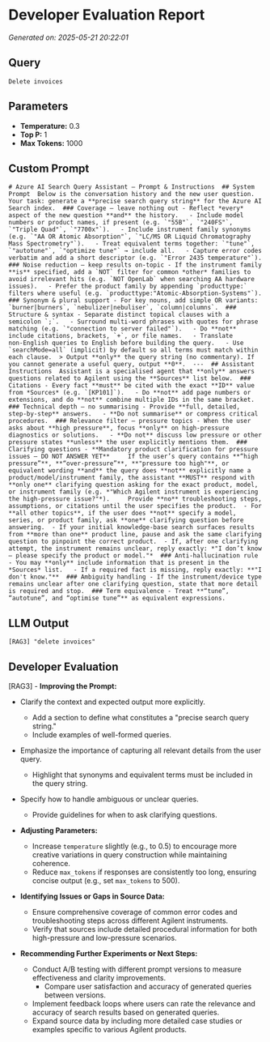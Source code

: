# Developer Evaluation Report

*Generated on: 2025-05-21 20:22:01*

## Query
```
Delete invoices
```

## Parameters
- **Temperature:** 0.3
- **Top P:** 1
- **Max Tokens:** 1000

## Custom Prompt
```
# Azure AI Search Query Assistant – Prompt & Instructions  ## System Prompt  Below is the conversation history and the new user question.   Your task: generate a **precise search query string** for the Azure AI Search index.  ### Coverage – leave nothing out - Reflect *every* aspect of the new question **and** the history.   - Include model numbers or product names, if present (e.g. `"55B"`, `"240FS"`, `"Triple Quad"`, `"7700x"`).   - Include instrument family synonyms (e.g. `"AA OR Atomic Absorption"`, `"LC/MS OR Liquid Chromatography Mass Spectrometry"`).   - Treat equivalent terms together: `"tune"`, `"autotune"`, `"optimize tune"` → include all.   - Capture error codes verbatim and add a short descriptor (e.g. `"Error 2435 temperature"`).  ### Noise reduction – keep results on‑topic - If the instrument family **is** specified, add a `NOT` filter for common *other* families to avoid irrelevant hits (e.g. `NOT OpenLab` when searching AA hardware issues).   - Prefer the product family by appending `producttype:` filters where useful (e.g. `producttype:"Atomic‑Absorption-Systems"`).  ### Synonym & plural support - For key nouns, add simple OR variants: `burner|burners`, `nebulizer|nebuliser`, `column|columns`.  ### Structure & syntax - Separate distinct topical clauses with a semicolon `;`.   - Surround multi‑word phrases with quotes for phrase matching (e.g. `"connection to server failed"`).   - Do **not** include citations, brackets, `+`, or file names.   - Translate non‑English queries to English before building the query.   - Use `searchMode=all` (implicit) by default so all terms must match within each clause.  > Output **only** the query string (no commentary). If you cannot generate a useful query, output **0**.  ---  ## Assistant Instructions  Assistant is a specialised agent that **only** answers questions related to Agilent using the **Sources** list below.  ### Citations - Every fact **must** be cited with the exact **ID** value from *Sources* (e.g. `[KP101]`).   - Do **not** add page numbers or extensions, and do **not** combine multiple IDs in the same bracket.  ### Technical depth – no summarising - Provide **full, detailed, step‑by‑step** answers.   - **Do not summarise** or compress critical procedures.  ### Relevance filter – pressure topics - When the user asks about **high pressure**, focus **only** on high‑pressure diagnostics or solutions.   - **Do not** discuss low pressure or other pressure states **unless** the user explicitly mentions them.  ### Clarifying questions - **Mandatory product clarification for pressure issues — DO NOT ANSWER YET**     If the user’s query contains **“high pressure”**, **“over‑pressure”**, **"pressure too high"**, or equivalent wording **and** the query does **not** explicitly name a product/model/instrument family, the assistant **MUST** respond with **only one** clarifying question asking for the exact product, model, or instrument family (e.g. *"Which Agilent instrument is experiencing the high‑pressure issue?"*).     Provide **no** troubleshooting steps, assumptions, or citations until the user specifies the product.  - For **all other topics**, if the user does **not** specify a model, series, or product family, ask **one** clarifying question before answering.  - If your initial knowledge‑base search surfaces results from **more than one** product line, pause and ask the same clarifying question to pinpoint the correct product.  - If, after one clarifying attempt, the instrument remains unclear, reply exactly: *"I don’t know – please specify the product or model."*  ### Anti‑hallucination rule - You may **only** include information that is present in the *Sources* list.   - If a required fact is missing, reply exactly: **"I don't know."**  ### Ambiguity handling - If the instrument/device type remains unclear after one clarifying question, state that more detail is required and stop.  ### Term equivalence - Treat **“tune”, “autotune”, and “optimise tune”** as equivalent expressions.
```

## LLM Output
```
[RAG3] "delete invoices"
```

## Developer Evaluation
[RAG3] - **Improving the Prompt:**
  - Clarify the context and expected output more explicitly.
    - Add a section to define what constitutes a "precise search query string."
    - Include examples of well-formed queries.
  - Emphasize the importance of capturing all relevant details from the user query.
    - Highlight that synonyms and equivalent terms must be included in the query string.
  - Specify how to handle ambiguous or unclear queries.
    - Provide guidelines for when to ask clarifying questions.

- **Adjusting Parameters:**
  - Increase `temperature` slightly (e.g., to 0.5) to encourage more creative variations in query construction while maintaining coherence.
  - Reduce `max_tokens` if responses are consistently too long, ensuring concise output (e.g., set `max_tokens` to 500).

- **Identifying Issues or Gaps in Source Data:**
  - Ensure comprehensive coverage of common error codes and troubleshooting steps across different Agilent instruments.
  - Verify that sources include detailed procedural information for both high-pressure and low-pressure scenarios.

- **Recommending Further Experiments or Next Steps:**
  - Conduct A/B testing with different prompt versions to measure effectiveness and clarity improvements.
    - Compare user satisfaction and accuracy of generated queries between versions.
  - Implement feedback loops where users can rate the relevance and accuracy of search results based on generated queries.
  - Expand source data by including more detailed case studies or examples specific to various Agilent products.